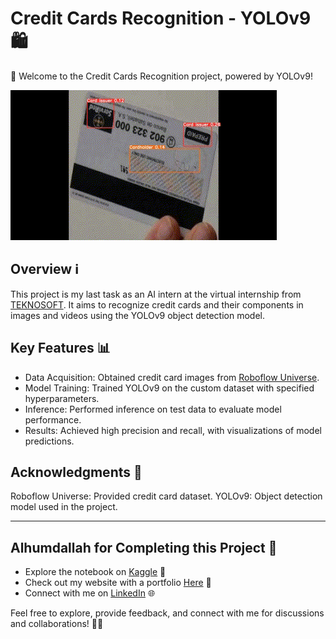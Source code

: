 # Credit Cards Recognition - YOLOv9 🛍️
🚀 Welcome to the Credit Cards Recognition project, powered by YOLOv9!

![Image](cards_gif.gif)

## Overview ℹ️
This project is my last task as an AI intern at the virtual internship from [TEKNOSOFT](https://www.linkedin.com/company/teknosoft). It aims to recognize credit cards and their components in images and videos using the YOLOv9 object detection model.

## Key Features 📊
- Data Acquisition: Obtained credit card images from [Roboflow Universe](https://universe.roboflow.com/search?q=visa%20card%20recognition).
- Model Training: Trained YOLOv9 on the custom dataset with specified hyperparameters.
- Inference: Performed inference on test data to evaluate model performance.
- Results: Achieved high precision and recall, with visualizations of model predictions.
  
## Acknowledgments 🙏
Roboflow Universe: Provided credit card dataset.
YOLOv9: Object detection model used in the project.

---

## Alhumdallah for Completing this Project 🤲
- Explore the notebook on [Kaggle](https://www.kaggle.com/code/abdelrahmanahmed110/credit-cards-recognition-yolov9) 🚀
- Check out my website with a portfolio [Here](https://sites.google.com/view/abdelrahman-eldaba110) 🌟
- Connect with me on [LinkedIn](https://www.linkedin.com/in/abdelrahman-eldaba-739805192/) 🌐

Feel free to explore, provide feedback, and connect with me for discussions and collaborations! 🤝🚀
